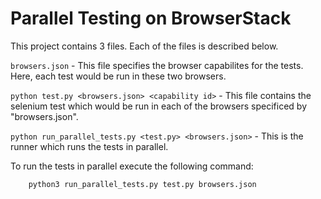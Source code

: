 # Parallel Testing on BrowserStack

This project contains 3 files. Each of the files is described below.

`browsers.json` - This file specifies the browser capabilites for the tests. Here, each test would be run in these two browsers. 

`python test.py <browsers.json> <capability id>` - This file contains the selenium test which would be run in each of the browsers specificed by "browsers.json". 

`python run_parallel_tests.py <test.py> <browsers.json>` - This is the runner which runs the tests in parallel.  

To run the tests in parallel execute the following command:

```sh
    python3 run_parallel_tests.py test.py browsers.json
```
